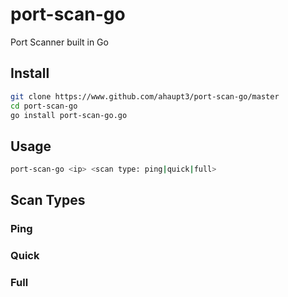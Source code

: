 # port-scan-go
Port Scanner built in Go

## Install
```bash
git clone https://www.github.com/ahaupt3/port-scan-go/master
cd port-scan-go
go install port-scan-go.go
```

## Usage
``` bash
port-scan-go <ip> <scan type: ping|quick|full>
```

## Scan Types
### Ping

### Quick

### Full
